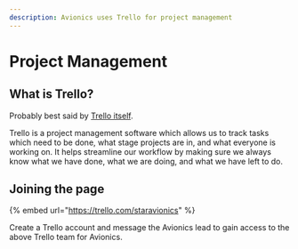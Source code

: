 ```yaml
---
description: Avionics uses Trello for project management
---
```


# Project Management

## What is Trello?

Probably best said by [Trello itself](https://trello.com/).

Trello is a project management software which allows us to track tasks which need to be done, what stage projects are in, and what everyone is working on. It helps streamline our workflow by making sure we always know what we have done, what we are doing, and what we have left to do.

## Joining the page

{% embed url="https://trello.com/staravionics" %}

Create a Trello account and message the Avionics lead to gain access to the above Trello team for Avionics.


